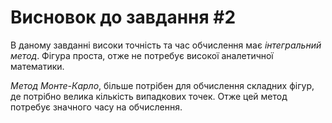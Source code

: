 # Висновок до завдання #2

В даному завданні високи точність та час обчислення має *інтегральний метод*. Фігура проста, отже не потребує високої аналетичної математики.

*Метод Монте-Карло*, більше потрібен для обчислення складних фігур, де потрібно велика кількість випадкових точек. Отже цей метод потребує значного часу на обчислення.
